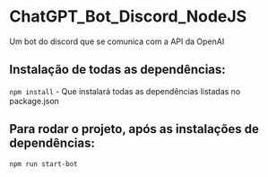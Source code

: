 # ChatGPT_Bot_Discord_NodeJS
Um bot do discord que se comunica com a API da OpenAI

## Instalação de todas as dependências:
`npm install` - Que instalará todas as dependências listadas no package.json

## Para rodar o projeto, após as instalações de dependências:
`npm run start-bot`
